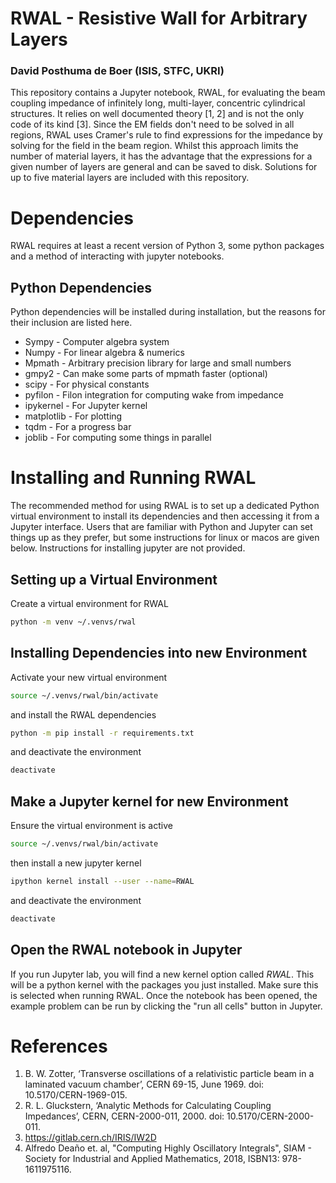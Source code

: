 # RWAL - Resistive Wall for Arbitrary Layers
### David Posthuma de Boer (ISIS, STFC, UKRI)

This repository contains a Jupyter notebook, RWAL, for evaluating the
beam coupling impedance of infinitely long, multi-layer,
concentric cylindrical structures. It relies on well documented
theory [1, 2] and is not the only code of its kind [3]. Since the EM fields
don't need to be solved in all regions, RWAL uses Cramer's rule
to find expressions for the impedance by solving for the field in
the beam region. Whilst this approach limits the number of material
layers, it has the advantage that the expressions for a given number
of layers are general and can be saved to disk. Solutions for up
to five material layers are included with this repository.


# Dependencies
RWAL requires at least a recent version of Python 3, some python packages
and a method of interacting with jupyter notebooks. 

## Python Dependencies
Python dependencies will be installed during installation, but the
reasons for their inclusion are listed here.

- Sympy - Computer algebra system
- Numpy - For linear algebra & numerics
- Mpmath - Arbitrary precision library for large and small numbers
- gmpy2 - Can make some parts of mpmath faster (optional)
- scipy - For physical constants
- pyfilon - Filon integration for computing wake from impedance
- ipykernel - For Jupyter kernel
- matplotlib - For plotting
- tqdm - For a progress bar
- joblib - For computing some things in parallel


# Installing and Running RWAL
The recommended method for using RWAL is to set up a dedicated
Python virtual environment to install its dependencies and then
accessing it from a Jupyter interface. Users that are familiar
with Python and Jupyter can set things up as they prefer, but
some instructions for linux or macos are given below.
Instructions for installing jupyter are not provided.

## Setting up a Virtual Environment
Create a virtual environment for RWAL
```bash
python -m venv ~/.venvs/rwal
```

## Installing Dependencies into new Environment
Activate your new virtual environment
```bash
source ~/.venvs/rwal/bin/activate
```
and install the RWAL dependencies
```bash
python -m pip install -r requirements.txt
```
and deactivate the environment
```bash
deactivate
```

## Make a Jupyter kernel for new Environment
Ensure the virtual environment is active
```bash
source ~/.venvs/rwal/bin/activate
```
then install a new jupyter kernel
```bash
ipython kernel install --user --name=RWAL
```
and deactivate the environment
```bash
deactivate
```

## Open the RWAL notebook in Jupyter
If you run Jupyter lab, you will find a new kernel option called *RWAL*. This
will be a python kernel with the packages you just installed. Make sure this
is selected when running RWAL. Once the notebook has been opened, the
example problem can be run by clicking the "run all cells" button in Jupyter.

# References

1) B. W. Zotter, ‘Transverse oscillations of a relativistic particle beam in a laminated vacuum chamber’, CERN 69-15, June 1969. doi: 10.5170/CERN-1969-015.
2) R. L. Gluckstern, ‘Analytic Methods for Calculating Coupling Impedances’, CERN, CERN-2000-011, 2000. doi: 10.5170/CERN-2000-011.
3) https://gitlab.cern.ch/IRIS/IW2D
4)  Alfredo Deaño et. al, "Computing Highly Oscillatory Integrals", SIAM - Society for Industrial and Applied Mathematics, 2018, ISBN13: 978-1611975116.


